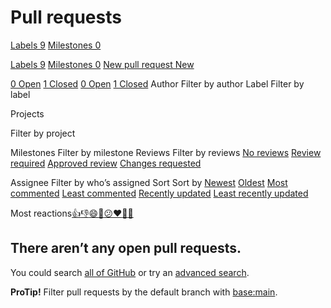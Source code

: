 # Pull requests

 [Labels 9](https://github.com/s-ryuri/TIL/labels) [Milestones 0](https://github.com/s-ryuri/TIL/milestones)

 [Labels 9](https://github.com/s-ryuri/TIL/labels) [Milestones 0](https://github.com/s-ryuri/TIL/milestones) [New pull request New](https://github.com/s-ryuri/TIL/compare)

 [0 Open](https://github.com/s-ryuri/TIL/issues?q=is%3Aopen+is%3Apr) [1 Closed](https://github.com/s-ryuri/TIL/issues?q=is%3Apr+is%3Aclosed) [0 Open](https://github.com/s-ryuri/TIL/issues?q=is%3Aopen+is%3Apr) [1 Closed](https://github.com/s-ryuri/TIL/issues?q=is%3Apr+is%3Aclosed) Author Filter by author Label Filter by label

 Projects

 Filter by project

 Milestones Filter by milestone Reviews Filter by reviews [No reviews](https://github.com/s-ryuri/TIL/issues?q=is%3Apr+is%3Aopen+review%3Anone) [Review required](https://github.com/s-ryuri/TIL/issues?q=is%3Apr+is%3Aopen+review%3Arequired) [Approved review](https://github.com/s-ryuri/TIL/issues?q=is%3Apr+is%3Aopen+review%3Aapproved) [Changes requested](https://github.com/s-ryuri/TIL/issues?q=is%3Apr+is%3Aopen+review%3Achanges-requested)

 Assignee Filter by who’s assigned Sort Sort by [Newest](https://github.com/s-ryuri/TIL/issues?q=is%3Aopen+is%3Apr) [Oldest](https://github.com/s-ryuri/TIL/issues?q=is%3Apr+is%3Aopen+sort%3Acreated-asc) [Most commented](https://github.com/s-ryuri/TIL/issues?q=is%3Apr+is%3Aopen+sort%3Acomments-desc) [Least commented](https://github.com/s-ryuri/TIL/issues?q=is%3Apr+is%3Aopen+sort%3Acomments-asc) [Recently updated](https://github.com/s-ryuri/TIL/issues?q=is%3Apr+is%3Aopen+sort%3Aupdated-desc) [Least recently updated](https://github.com/s-ryuri/TIL/issues?q=is%3Apr+is%3Aopen+sort%3Aupdated-asc)

Most reactions[👍](https://github.com/s-ryuri/TIL/issues?q=is%3Apr+is%3Aopen+sort%3Areactions-%2B1-desc)[👎](https://github.com/s-ryuri/TIL/issues?q=is%3Apr+is%3Aopen+sort%3Areactions--1-desc)[😄](https://github.com/s-ryuri/TIL/issues?q=is%3Apr+is%3Aopen+sort%3Areactions-smile-desc)[🎉](https://github.com/s-ryuri/TIL/issues?q=is%3Apr+is%3Aopen+sort%3Areactions-tada-desc)[😕](https://github.com/s-ryuri/TIL/issues?q=is%3Apr+is%3Aopen+sort%3Areactions-thinking_face-desc)[❤️](https://github.com/s-ryuri/TIL/issues?q=is%3Apr+is%3Aopen+sort%3Areactions-heart-desc)[🚀](https://github.com/s-ryuri/TIL/issues?q=is%3Apr+is%3Aopen+sort%3Areactions-rocket-desc)[👀](https://github.com/s-ryuri/TIL/issues?q=is%3Apr+is%3Aopen+sort%3Areactions-eyes-desc)

## There aren’t any open pull requests.

You could search [all of GitHub](https://github.com/search) or try an [advanced search](https://github.com/search/advanced).

**ProTip!** Filter pull requests by the default branch with [base:main](https://github.com/s-ryuri/TIL/issues?q=is%3Apr+is%3Aopen+base%3Amain).

